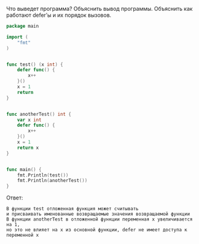 Что выведет программа? Объяснить вывод программы. Объяснить как работают defer’ы и их порядок вызовов.

```go
package main

import (
	"fmt"
)


func test() (x int) {
	defer func() {
		x++
	}()
	x = 1
	return
}


func anotherTest() int {
	var x int
	defer func() {
		x++
	}()
	x = 1
	return x
}


func main() {
	fmt.Println(test())
	fmt.Println(anotherTest())
}
```

Ответ:
```
В функции test отложенная функция может считывать
и присваивать именованные возвращаемые значения возвращаемой функции
В функции anotherTest в отложенной функции переменная x увеличивается на 1, 
но это не влияет на x из основной функции, defer не имеет доступа к переменной x
```
